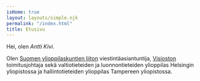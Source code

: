 ```yaml
---
isHome: true
layout: layouts/simple.njk
permalink: "/index.html"
title: Etusivu
---
```


Hei, olen _Antti Kivi_.

Olen [Suomen ylioppilaskuntien liiton](https://syl.fi) viestintäasiantuntija,
[Visioston](https://www.visiosto.fi) toimitusjohtaja sekä valtiotieteiden ja
luonnontieteiden ylioppilas Helsingin yliopistossa ja hallintotieteiden
ylioppilas Tampereen yliopistossa.
